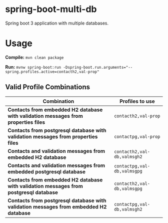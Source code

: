 # spring-boot-multi-db
Spring boot 3 application with multiple databases.

# Usage
**Compile:** `mvn clean package`

**Run:**  `mvnw spring-boot:run -Dspring-boot.run.arguments="--spring.profiles.active=contacth2,val-prop"`

## Valid Profile Combinations

| Combination | Profiles to use |
| -------------- | ---------- |
| **Contacts from embedded H2 database with validation messages from properties files** | `contacth2,val-prop` |
| **Contacts from postgresql database with validation messages from properties files** | `contactpg,val-prop` |
| **Contacts and validation messages from embedded H2 database** | `contacth2,val-db,valmsgh2` |
| **Contacts and validation messages from embedded postgresql database** | `contactpg,val-db,valmsgpg` |
| **Contacts from embedded H2 database with validation messages from postgresql database** | `contacth2,val-db,valmsgpg` |
| **Contacts from postgresql database with validation messages from embedded H2 database** | `contactpg,val-db,valmsgh2` |
